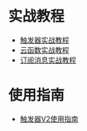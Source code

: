 <!-- ex_nonav -->
# 实战教程

- [触发器实战教程](./trigger.md)
- [云函数实战教程](./cloud-function.md)
- [订阅消息实战教程](./subscribe-message.md)

# 使用指南

- [触发器V2使用指南](./trigger-v2-guideline.md)